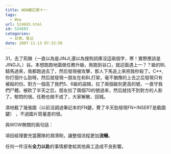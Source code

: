 ```yaml
---
title: WOW雜記第十一
tags:
  - Wow
url: 524693.html
id: 524693
categories:
  - 日常。笔记
date: 2007-11-13 07:33:58
---
```


31，去了荊棘（一直以為是JINJI,還以為搜狗詞庫沒這兩個字，寒！實際應該是JINGJI。）谷。本想跑跑地圖做任務升級，剛跑到谷口，就迎面遇上一？？級的BL騎馬過來，我都跑過去了，然后發現被攻擊，那人下馬追上來把我秒殺了。C**,你打個什么勁呀。然后就發現一朋友在和BL打架，毫不猶豫的上去之后發現只有被殺的份。對方一個高了我們5、6級的盜賊，拉了兩個級別更高的號，一直守我們尸體。被砍了半天之后，朋友拉了兩個70的號過來，然后就找不到對方的人影了。郁悶的很。任務也做不成了，大家解散、回城。

濕地截了幾張圖（以前沒調過筆記本的FN鍵，費了半天勁發現FN+INSERT是截圖鍵） ，不過圖片質量差的很。

與WOW無關的兩句話：

項目經理要充當團隊的潤滑劑，讓整個流程更加**流暢**。

任何一件沒有**全力以赴**的事情都會給其他員工造成不良影響。